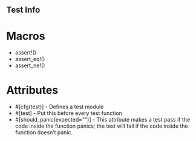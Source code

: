 ## Test Info
# Macros
* assert!()
* assert_eq!()
* assert_ne!()

# Attributes
* #[cfg(test)] - Defines a test module
* #[test] - Put this before every test function
* #[should_panic(expected="")] - This attribute makes a test pass if the code inside the function panics; the test will fail if the code inside the function doesn’t panic.